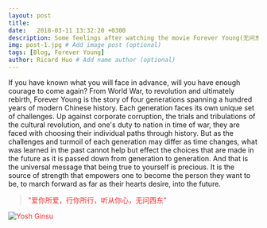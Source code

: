 ```yaml
---
layout: post
title:  
date:   2018-03-11 13:32:20 +0300
description: Some feelings after watching the movie Forever Young(无问东西) # Add post description (optional)
img: post-1.jpg # Add image post (optional)
tags: [Blog, Forever Young]
author: Ricard Huo # Add name author (optional)
---
```

If you have known what you will face in advance, will you have enough courage to come again?
From World War, to revolution and ultimately rebirth, Forever Young is the story of four generations spanning a hundred years of modern Chinese history. Each generation faces its own unique set of challenges. Up against corporate corruption, the trials and tribulations of the cultural revolution, and one's duty to nation in time of war, they are faced with choosing their individual paths through history. But as the challenges and turmoil of each generation may differ as time changes, what was learned in the past cannot help but effect the choices that are made in the future as it is passed down from generation to generation. And that is the universal message that being true to yourself is precious. It is the source of strength that empowers one to become the person they want to be, to march forward as far as their hearts desire, into the future.

> <font color="#EE2C2C">"爱你所爱，行你所行，听从你心，无问西东"

![Yosh Ginsu]({{site.baseurl}}/assets/img/film-foreveryoung-1.jpg)